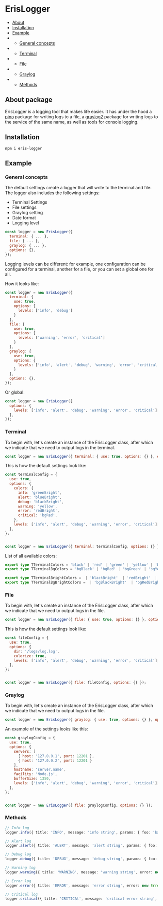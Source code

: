 # ErisLogger 

* [About](#about-package)
* [Installation](#installation)
* [Example](#example)
* - [General concepts](#general-concepts)
* - [Terminal](#terminal)
* - [File](#file)
* - [Graylog](#graylog)
* - [Methods](#methods)

## About package

ErisLogger is a logging tool that makes life easier. 
It has under the hood a [pino](https://www.npmjs.com/package/pino) package for writing logs to a file,
a [graylog2](https://www.npmjs.com/package/graylog2) package for writing logs to the service of the same name,
as well as tools for console logging.

##  Installation

```shell
npm i eris-logger
```

## Example

### General concepts

The default settings create a logger that will write to the terminal and file.
The logger also includes the following settings:

- Terminal Settings
- File settings
- Graylog setting
- Date format
- Logging level

```js
const logger = new ErisLogger({
  terminal: { ... },
  file: { ... },
  graylog: { ... },
  options: {},
});
```

Logging levels can be different: for example,
one configuration can be configured for a terminal,
another for a file, or you can set a global one for all.

How it looks like:

```js
const logger = new ErisLogger({
  terminal: {
    use: true,
    options: {
      levels: ['info', 'debug']
    }
  },
  file: {
    use: true,
    options: {
      levels: ['warning', 'error', 'critical']
    } 
  },
  graylog: {
    use: true,
    options: {
      levels: ['info', 'alert', 'debug', 'warning', 'error', 'critical']
    } 
  },
  options: {},
});
```

Or global: 

```js
const logger = new ErisLogger({
  options: {
    levels: ['info', 'alert', 'debug', 'warning', 'error', 'critical']
  },
});
```

### Terminal

To begin with, let's create an instance of the ErisLogger class,
after which we indicate that we need to output logs in the terminal.

```js
const logger = new ErisLogger({ terminal: { use: true, options: {} }, options: {} });
```

This is how the default settings look like:

```js
const terminalConfig = {
  use: true,
  options: {
    colors: {
      info: 'greenBright',
      alert: 'blueBright',
      debug: 'blackBright',
      warning: 'yellow',
      error: 'redBright',
      critical: 'bgRed',
    },
    levels: ['info', 'alert', 'debug', 'warning', 'error', 'critical'],
  },
};


const logger = new ErisLogger({ terminal: terminalConfig, options: {} });
```

List of all available colors:

```ts
export type TTerminalColors = 'black' | 'red' | 'green' | 'yellow' | 'blue' | 'magenta' | 'cyan' | 'white';
export type TTerminalBgColors = 'bgBlack' | 'bgRed' | 'bgGreen' | 'bgYellow' | 'bgBlue' | 'bgMagenta' | 'bgCyan' | 'bgWhite';

export type TTerminalBrightColors =  | 'blackBright'  | 'redBright'  | 'greenBright'  | 'yellowBright'  | 'blueBright'  | 'magentaBright'  | 'cyanBright'  | 'whiteBright';
export type TTerminalBgBrightColors =  | 'bgBlackBright'  | 'bgRedBright'  | 'bgGreenBright'  | 'bgYellowBright'  | 'bgBlueBright'  | 'bgMagentaBright'  | 'bgCyanBright'  | 'bgWhiteBright';
```

### File

To begin with, let's create an instance of the ErisLogger class,
after which we indicate that we need to output logs in the file.

```js
const logger = new ErisLogger({ file: { use: true, options: {} }, options: {} });
```

This is how the default settings look like:

```js
const fileConfig = {
  use: true,
  options: {
    dir: '/logs/log.log',
    colorize: true,
    levels: ['info', 'alert', 'debug', 'warning', 'error', 'critical'],
  },
};


const logger = new ErisLogger({ file: fileConfig, options: {} });
```

### Graylog

To begin with, let's create an instance of the ErisLogger class,
after which we indicate that we need to output logs in the file.

```js
const logger = new ErisLogger({ graylog: { use: true, options: {} }, options: {} });
```

An example of the settings looks like this:

```js
const graylogConfig = {
  use: true,
  options: {
    servers: [
      { host: '127.0.0.1', port: 12201 },
      { host: '127.0.0.2', port: 12201 }
    ],
    hostname: 'server.name',
    facility: 'Node.js',
    bufferSize: 1350,
    levels: ['info', 'alert', 'debug', 'warning', 'error', 'critical'],
  },
};


const logger = new ErisLogger({ file: graylogConfig, options: {} });
```

### Methods

```ts
// Info log
logger.info({ title: 'INFO', message: 'info string', params: { foo: 'bar' } });

// Alert log
logger.alert({ title: 'ALERT', message: 'alert string', params: { foo: 'bar' } });

// Debug log
logger.debug({ title: 'DEBUG', message: 'debug string', params: { foo: 'bar' } });

// Warning log
logger.warning({ title: 'WARNING', message: 'warning string', error: new Error('Some warning') });

// Error log
logger.error({ title: 'ERROR', message: 'error string', error: new Error('Some error') });

// Critical log
logger.critical({ title: 'CRITICAl', message: 'critical error string', error: new Error('Some critical error') });
```
